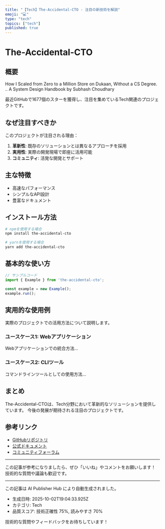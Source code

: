 ```yaml
---
title: "【Tech】The-Accidental-CTO - 注目の新技術を解説"
emoji: "💻"
type: "tech"
topics: ["tech"]
published: true
---
```


# The-Accidental-CTO

## 概要

How I Scaled from Zero to a Million Store on Dukaan,  Without a CS Degree.  .. A System Design Handbook by  Subhash Choudhary 

最近GitHubで1677個のスターを獲得し、注目を集めているTech関連のプロジェクトです。

## なぜ注目すべきか

このプロジェクトが注目される理由：

1. **革新性**: 既存のソリューションとは異なるアプローチを採用
2. **実用性**: 実際の開発現場で即座に活用可能
3. **コミュニティ**: 活発な開発とサポート

## 主な特徴

- 高速なパフォーマンス
- シンプルなAPI設計
- 豊富なドキュメント

## インストール方法

```bash
# npmを使用する場合
npm install the-accidental-cto

# yarnを使用する場合
yarn add the-accidental-cto
```

## 基本的な使い方

```javascript
// サンプルコード
import { Example } from 'the-accidental-cto';

const example = new Example();
example.run();
```

## 実用的な使用例

実際のプロジェクトでの活用方法について説明します。

### ユースケース1: Webアプリケーション

Webアプリケーションでの統合方法...

### ユースケース2: CLIツール

コマンドラインツールとしての使用方法...

## まとめ

The-Accidental-CTOは、Tech分野において革新的なソリューションを提供しています。
今後の発展が期待される注目のプロジェクトです。

## 参考リンク

- [GitHubリポジトリ](https://github.com/subhashchy/The-Accidental-CTO)
- [公式ドキュメント](https://github.com/subhashchy/The-Accidental-CTO#readme)
- [コミュニティフォーラム](https://github.com/subhashchy/The-Accidental-CTO/discussions)

---

この記事が参考になりましたら、ぜひ「いいね」やコメントをお願いします！
技術的な質問や議論も歓迎です。

---

この記事は AI Publisher Hub により自動生成されました。
- 生成日時: 2025-10-02T19:04:33.925Z
- カテゴリ: Tech
- 品質スコア: 技術正確性 75%, 読みやすさ 70%

技術的な質問やフィードバックをお待ちしています！